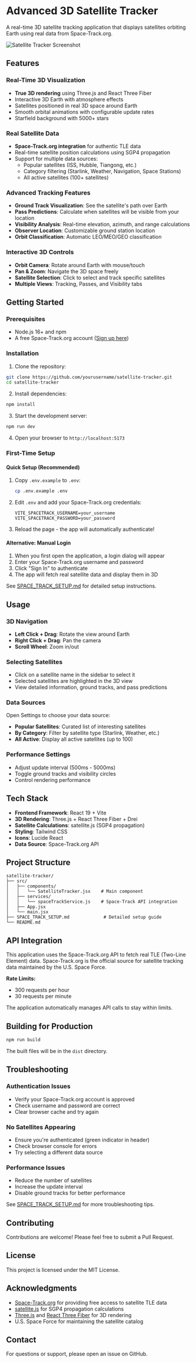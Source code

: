 # Advanced 3D Satellite Tracker

A real-time 3D satellite tracking application that displays satellites orbiting Earth using real data from Space-Track.org.

![Satellite Tracker Screenshot](screenshot.png)

## Features

### Real-Time 3D Visualization
- **True 3D rendering** using Three.js and React Three Fiber
- Interactive 3D Earth with atmosphere effects
- Satellites positioned in real 3D space around Earth
- Smooth orbital animations with configurable update rates
- Starfield background with 5000+ stars

### Real Satellite Data
- **Space-Track.org integration** for authentic TLE data
- Real-time satellite position calculations using SGP4 propagation
- Support for multiple data sources:
  - Popular satellites (ISS, Hubble, Tiangong, etc.)
  - Category filtering (Starlink, Weather, Navigation, Space Stations)
  - All active satellites (100+ satellites)

### Advanced Tracking Features
- **Ground Track Visualization**: See the satellite's path over Earth
- **Pass Predictions**: Calculate when satellites will be visible from your location
- **Visibility Analysis**: Real-time elevation, azimuth, and range calculations
- **Observer Location**: Customizable ground station location
- **Orbit Classification**: Automatic LEO/MEO/GEO classification

### Interactive 3D Controls
- **Orbit Camera**: Rotate around Earth with mouse/touch
- **Pan & Zoom**: Navigate the 3D space freely
- **Satellite Selection**: Click to select and track specific satellites
- **Multiple Views**: Tracking, Passes, and Visibility tabs

## Getting Started

### Prerequisites
- Node.js 16+ and npm
- A free Space-Track.org account ([Sign up here](https://www.space-track.org/auth/createAccount))

### Installation

1. Clone the repository:
```bash
git clone https://github.com/yourusername/satellite-tracker.git
cd satellite-tracker
```

2. Install dependencies:
```bash
npm install
```

3. Start the development server:
```bash
npm run dev
```

4. Open your browser to `http://localhost:5173`

### First-Time Setup

#### Quick Setup (Recommended)

1. Copy `.env.example` to `.env`:
   ```bash
   cp .env.example .env
   ```

2. Edit `.env` and add your Space-Track.org credentials:
   ```
   VITE_SPACETRACK_USERNAME=your_username
   VITE_SPACETRACK_PASSWORD=your_password
   ```

3. Reload the page - the app will automatically authenticate!

#### Alternative: Manual Login

1. When you first open the application, a login dialog will appear
2. Enter your Space-Track.org username and password
3. Click "Sign In" to authenticate
4. The app will fetch real satellite data and display them in 3D

See [SPACE_TRACK_SETUP.md](SPACE_TRACK_SETUP.md) for detailed setup instructions.

## Usage

### 3D Navigation
- **Left Click + Drag**: Rotate the view around Earth
- **Right Click + Drag**: Pan the camera
- **Scroll Wheel**: Zoom in/out

### Selecting Satellites
- Click on a satellite name in the sidebar to select it
- Selected satellites are highlighted in the 3D view
- View detailed information, ground tracks, and pass predictions

### Data Sources
Open Settings to choose your data source:
- **Popular Satellites**: Curated list of interesting satellites
- **By Category**: Filter by satellite type (Starlink, Weather, etc.)
- **All Active**: Display all active satellites (up to 100)

### Performance Settings
- Adjust update interval (500ms - 5000ms)
- Toggle ground tracks and visibility circles
- Control rendering performance

## Tech Stack

- **Frontend Framework**: React 19 + Vite
- **3D Rendering**: Three.js + React Three Fiber + Drei
- **Satellite Calculations**: satellite.js (SGP4 propagation)
- **Styling**: Tailwind CSS
- **Icons**: Lucide React
- **Data Source**: Space-Track.org API

## Project Structure

```
satellite-tracker/
├── src/
│   ├── components/
│   │   └── SatelliteTracker.jsx    # Main component
│   ├── services/
│   │   └── spaceTrackService.js    # Space-Track API integration
│   ├── App.jsx
│   └── main.jsx
├── SPACE_TRACK_SETUP.md             # Detailed setup guide
└── README.md
```

## API Integration

This application uses the Space-Track.org API to fetch real TLE (Two-Line Element) data. Space-Track.org is the official source for satellite tracking data maintained by the U.S. Space Force.

**Rate Limits:**
- 300 requests per hour
- 30 requests per minute

The application automatically manages API calls to stay within limits.

## Building for Production

```bash
npm run build
```

The built files will be in the `dist` directory.

## Troubleshooting

### Authentication Issues
- Verify your Space-Track.org account is approved
- Check username and password are correct
- Clear browser cache and try again

### No Satellites Appearing
- Ensure you're authenticated (green indicator in header)
- Check browser console for errors
- Try selecting a different data source

### Performance Issues
- Reduce the number of satellites
- Increase the update interval
- Disable ground tracks for better performance

See [SPACE_TRACK_SETUP.md](SPACE_TRACK_SETUP.md) for more troubleshooting tips.

## Contributing

Contributions are welcome! Please feel free to submit a Pull Request.

## License

This project is licensed under the MIT License.

## Acknowledgments

- [Space-Track.org](https://www.space-track.org) for providing free access to satellite TLE data
- [satellite.js](https://github.com/shashwatak/satellite-js) for SGP4 propagation calculations
- [Three.js](https://threejs.org) and [React Three Fiber](https://docs.pmnd.rs/react-three-fiber) for 3D rendering
- U.S. Space Force for maintaining the satellite catalog

## Contact

For questions or support, please open an issue on GitHub.
